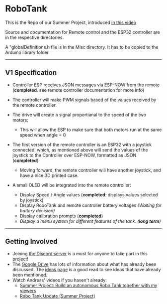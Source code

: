 # RoboTank

This is the Repo of our Summer Project, introduced [in this video](https://youtu.be/tjFopEwtp18
)


Source and documentation for Remote control and the ESP32 controller are in the respective directories.

A "globalDefinitions.h file is in the Misc directory. It has to be copied to the Arduino library folder

---
## V1 Specification
* Controller ESP receives JSON messages via ESP-NOW from the remote (**completed**. see remote controller documentation for more info)
* The controller will make PWM signals based of the values received by the remote controller.
* The drive will create a signal proportianal to the speed of the two motors:
    * This will allow the ESP to make sure that both motors run at the same speed when angle = 0

* The first version of the remote controller is an ESP32 with a joystick connected, which, as mentioned above will send the values of the joystick to the Controller over ESP-NOW, formatted as JSON (**completed**)
    * Moving forward, the remote controller will have another joystick, and have a nice 3D printed case.
* A small OLED will be integrated into the remote controller:
    * Display Speed / Angle values (**completed**: displays values selected by joystick)
    * Display RoboTank and remote controller battery voltages *(Waiting for battery decision)*
    * Display calibration prompts (**completed**)
    * *Display a menu system for different features of the tank. (**long term**)*

---
## Getting Involved
* Joining [the Discord server](https://discord.gg/qsf9wgq) is a must for anyone to take part in this project!
* The [Google Drive](https://drive.google.com/drive/folders/1kyE0lTHJltUxwlJrEisewf1MkYsreueS) has lots of information about what has already been discussed. The [ideas page](https://docs.google.com/document/d/1vkkHuSMScHjFKJGnA5bpHOsTGzSksKyNr09aGIKpglI/edit) is a good read to see ideas that have already been mentioned.
* Watch Andreas' videos if you haven't already:
    * [Summer Project: Build an autonomous Robo Tank together with my viewers](https://www.youtube.com/watch?v=tjFopEwtp18)
    * [Robo Tank Update (Summer Project)](https://www.youtube.com/watch?v=AIBTRxL6ICc)
  
